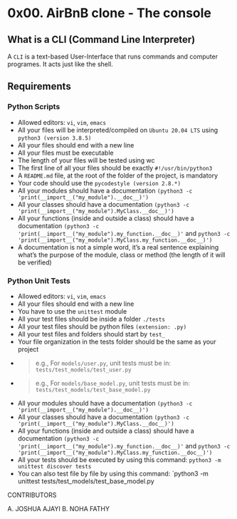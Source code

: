 # 0x00. AirBnB clone - The console

## What is a CLI (Command Line Interpreter)

A `CLI` is a text-based User-Interface that runs commands and computer programes. It acts just like the shell.

## Requirements

### Python Scripts

- Allowed editors: `vi`, `vim`, `emacs`
- All your files will be interpreted/compiled on `Ubuntu 20.04 LTS` using `python3 (version 3.8.5)`
- All your files should end with a new line
- All your files must be executable
- The length of your files will be tested using wc
- The first line of all your files should be exactly `#!/usr/bin/python3`
- A `README.md` file, at the root of the folder of the project, is mandatory
- Your code should use the `pycodestyle (version 2.8.*)`
- All your modules should have a documentation `(python3 -c 'print(__import__("my_module").__doc__)')`
- All your classes should have a documentation `(python3 -c 'print(__import__("my_module").MyClass.__doc__)')`
- All your functions (inside and outside a class) should have a documentation `(python3 -c 'print(__import__("my_module").my_function.__doc__)'` and `python3 -c 'print(__import__("my_module").MyClass.my_function.__doc__)')`
- A documentation is not a simple word, it’s a real sentence explaining what’s the purpose of the module, class or method (the length of it will be verified)

### Python Unit Tests

- Allowed editors: `vi`, `vim`, `emacs`
- All your files should end with a new line
- You have to use the `unittest` module
- All your test files should be inside a folder `./tests`
- All your test files should be python files `(extension: .py)`
- All your test files and folders should start by `test_`
- Your file organization in the tests folder should be the same as your project
- > e.g., For `models/user.py`, unit tests must be in: `tests/test_models/test_user.py`
- > e.g., For `models/base_model.py`, unit tests must be in: `tests/test_models/test_base_model.py`
- All your modules should have a documentation `(python3 -c 'print(__import__("my_module").__doc__)')`
- All your classes should have a documentation `(python3 -c 'print(__import__("my_module").MyClass.__doc__)')`
- All your functions (inside and outside a class) should have a documentation `(python3 -c 'print(__import__("my_module").my_function.__doc__)'` and `python3 -c 'print(__import__("my_module").MyClass.my_function.__doc__)')`
- All your tests should be executed by using this command: `python3 -m unittest discover tests`
- You can also test file by file by using this command: `python3 -m unittest tests/test_models/test_base_model.py

CONTRIBUTORS

A. JOSHUA AJAYI
B. NOHA FATHY
